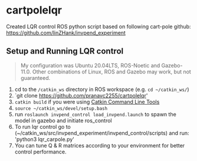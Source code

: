 # cartpolelqr
Created LQR control ROS python script based on following cart-pole github: https://github.com/linZHank/invpend_experiment

## Setup and Running LQR control
> My configuration was Ubuntu 20.04LTS, ROS-Noetic and Gazebo\-11.0. Other combinations of Linux, ROS and Gazebo may work, but not guaranteed.
1. cd to the `/catkin_ws` directory in ROS workspace (e.g. `cd ~/catkin_ws/`)
2. `git clone https://github.com/pranavc2255/cartpolelqr'
3. `catkin build` if you were using [Catkin Command Line Tools](https://catkin-tools.readthedocs.io/en/latest/)
4. `source ~/catkin_ws/devel/setup.bash`
5. run `roslaunch invpend_control load_invpend.launch` to spawn the model in gazebo and initiate ros_control
6. To run lqr control go to (~/catkin_ws/src/invpend_experiment/invpend_control/scripts) and run: 'python3 lqr_carpole.py'
7. You can tune Q & R matrices according to your environment for better control performance.

